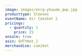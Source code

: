 ```yaml
---
image: images/enrg-ykuwam_qwp.jpg
producttype: Sleeves
eventName: Air Comiket 2
pricings:
  - quantity: 1
    price: 25
onsale: true
asin: GHTYHot_J
merchandise: comiket
---
```

